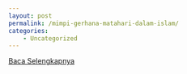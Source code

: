```yaml
---
layout: post
permalink: /mimpi-gerhana-matahari-dalam-islam/
categories:
    - Uncategorized
---
```


[Baca Selengkapnya](/03)